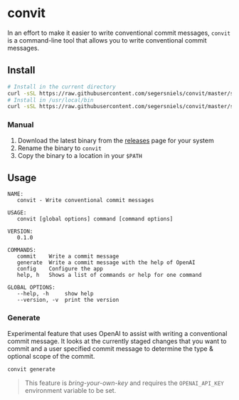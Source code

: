 # convit

In an effort to make it easier to write conventional commit messages, `convit` is a command-line tool that allows you to write conventional commit messages.

## Install

```bash
# Install in the current directory
curl -sSL https://raw.githubusercontent.com/segersniels/convit/master/scripts/install.sh | bash
# Install in /usr/local/bin
curl -sSL https://raw.githubusercontent.com/segersniels/convit/master/scripts/install.sh | sudo bash -s /usr/local/bin
```

### Manual

1. Download the latest binary from the [releases](https://github.com/segersniels/convit/releases/latest) page for your system
2. Rename the binary to `convit`
3. Copy the binary to a location in your `$PATH`

## Usage

```
NAME:
   convit - Write conventional commit messages

USAGE:
   convit [global options] command [command options]

VERSION:
   0.1.0

COMMANDS:
   commit    Write a commit message
   generate  Write a commit message with the help of OpenAI
   config    Configure the app
   help, h   Shows a list of commands or help for one command

GLOBAL OPTIONS:
   --help, -h     show help
   --version, -v  print the version
```

### Generate

Experimental feature that uses OpenAI to assist with writing a conventional commit message. It looks at the currently staged changes that you want to commit and a user specified commit message to determine the type & optional scope of the commit.

```bash
convit generate
```

> This feature is _bring-your-own-key_ and requires the `OPENAI_API_KEY` environment variable to be set.
